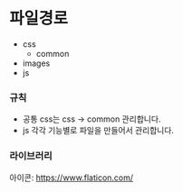 # 파일경로

- css
  - common
- images
- js

### 규칙

- 공통 css는 css -> common 관리합니다.
- js 각각 기능별로 파일을 만들어서 관리합니다.

### 라이브러리

아이콘: https://www.flaticon.com/
